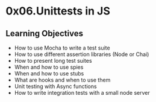 # 0x06.Unittests in JS

## Learning Objectives

- How to use Mocha to write a test suite
- How to use different assertion libraries (Node or Chai)
- How to present long test suites
- When and how to use spies
- When and how to use stubs
- What are hooks and when to use them
- Unit testing with Async functions
- How to write integration tests with a small node server
